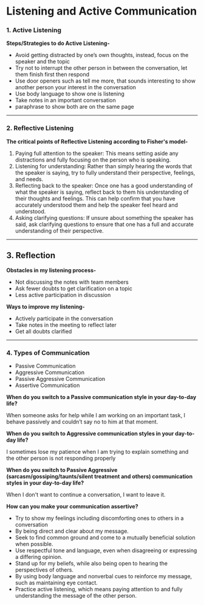 # **Listening and Active Communication**

### **1. Active Listening**

**Steps/Strategies to do Active Listening-**

- Avoid getting distracted by one’s own thoughts, instead, focus on the speaker and the topic
- Try not to interrupt the other person in between the conversation, let them finish first then respond
- Use door openers such as tell me more, that sounds interesting to show another person your interest in the conversation
- Use body language to show one is listening
- Take notes in an important conversation
- paraphrase to show both are on the same page
---- 
### **2. Reflective Listening**
**The critical points of Reflective Listening according to Fisher's model-**

1. Paying full attention to the speaker: This means setting aside any distractions and fully focusing on the person who is speaking.
2. Listening for understanding: Rather than simply hearing the words that the speaker is saying, try to fully understand their perspective, feelings, and needs.
3. Reflecting back to the speaker: Once one has a good understanding of what the speaker is saying, reflect back to them his understanding of their thoughts and feelings. This can help confirm that you have accurately understood them and help the speaker feel heard and understood.
4. Asking clarifying questions: If unsure about something the speaker has said, ask clarifying questions to ensure that one has a full and accurate understanding of their perspective.
----
## **3. Reflection**

**Obstacles in my listening process-**

- Not discussing the notes with team members
- Ask fewer doubts to get clarification on a topic
- Less active participation in discussion

**Ways to improve my listening-**

- Actively participate in the conversation
- Take notes in the meeting to reflect later
- Get all doubts clarified
----
### **4. Types of Communication**

- Passive Communication
- Aggressive Communication
- Passive Aggressive Communication
- Assertive Communication

**When do you switch to a Passive communication style in your day-to-day life?**

When someone asks for help while I am working on an important task, I behave passively and couldn’t say no to him at that moment.

**When do you switch to Aggressive communication styles in your day-to-day life?**

I sometimes lose my patience when I am trying to explain something and the other person is not responding properly 

**When do you switch to Passive Aggressive (sarcasm/gossiping/taunts/silent treatment and others) communication styles in your day-to-day life?**

When I don't want to continue a conversation, I want to leave it.

**How can you make your communication assertive?** 

- Try to show my feelings including discomforting ones to others in a conversation
- By being direct and clear about my message.
- Seek to find common ground and come to a mutually beneficial solution when possible.
- Use respectful tone and language, even when disagreeing or expressing a differing opinion.
- Stand up for my beliefs, while also being open to hearing the perspectives of others.
- By using body language and nonverbal cues to reinforce my message, such as maintaining eye contact.
- Practice active listening, which means paying attention to and fully understanding the message of the other person.
